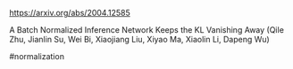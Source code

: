 https://arxiv.org/abs/2004.12585

A Batch Normalized Inference Network Keeps the KL Vanishing Away (Qile Zhu, Jianlin Su, Wei Bi, Xiaojiang Liu, Xiyao Ma, Xiaolin Li, Dapeng Wu)

#normalization 